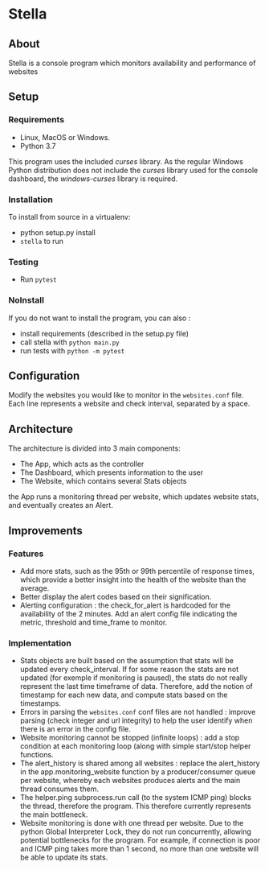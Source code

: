 # Stella

## About

Stella is a console program which monitors availability and performance of websites

## Setup

### Requirements

- Linux, MacOS or Windows.
- Python 3.7

This program uses the included _curses_ library. As the regular Windows Python distribution does not include the _curses_ library  used for the console dashboard, the _windows-curses_ library is required.

### Installation

To install from source in a virtualenv:

- python setup.py install
- `stella` to run

### Testing

- Run `pytest`

### NoInstall

If you do not want to install the program, you can also :

- install requirements (described in the setup.py file)
- call stella with `python main.py`
- run tests with `python -m pytest`

## Configuration

Modify the websites you would like to monitor in the `websites.conf` file.
Each line represents a website and check interval, separated by a space.

## Architecture

The architecture is divided into 3 main components:

- The App, which acts as the controller
- The Dashboard, which presents information to the user
- The Website, which contains several Stats objects

the App runs a monitoring thread per website, which updates website stats, and eventually creates an Alert.

## Improvements

### Features

- Add more stats, such as the 95th or 99th percentile of response times, which provide a better insight into the health of the website than the average.
- Better display the alert codes based on their signification.
- Alerting configuration : the check_for_alert is hardcoded for the availability of the 2 minutes. Add an alert config file indicating the metric, threshold and time_frame to monitor.

### Implementation

- Stats objects are built based on the assumption that stats will be updated every check_interval. If for some reason the stats are not updated (for exemple if monitoring is paused), the stats do not really represent the last time timeframe of data. Therefore, add the notion of timestamp for each new data, and compute stats based on the timestamps.
- Errors in parsing the `websites.conf` conf files are not handled : improve parsing (check integer and url integrity)  to help the user identify when there is an error in the config file.
- Website monitoring cannot be stopped (infinite loops) : add a stop condition at each monitoring loop (along with simple start/stop helper functions.
- The alert_history is shared among all websites : replace the alert_history in the app.monitoring_website function by a producer/consumer queue per website, whereby each websites produces alerts and the main thread consumes them.
- The helper.ping subprocess.run call (to the system ICMP ping) blocks the thread, therefore the program. This therefore currently represents the main bottleneck.
- Website monitoring is done with one thread per website. Due to the python Global Interpreter Lock, they do not run concurrently, allowing potential bottlenecks for the program. For example, if connection is poor and ICMP ping takes more than 1 second, no more than one website will be able to update its stats.
